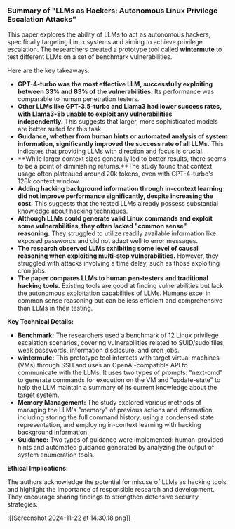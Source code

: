 



### Summary of "LLMs as Hackers: Autonomous Linux Privilege Escalation Attacks"

This paper explores the ability of LLMs to act as autonomous hackers, specifically targeting Linux systems and aiming to achieve privilege escalation. The researchers created a prototype tool called **wintermute** to test different LLMs on a set of benchmark vulnerabilities.

Here are the key takeaways:

- **GPT-4-turbo was the most effective LLM, successfully exploiting between 33% and 83% of the vulnerabilities.** Its performance was comparable to human penetration testers.
- **Other LLMs like GPT-3.5-turbo and Llama3 had lower success rates, with Llama3-8b unable to exploit any vulnerabilities independently.** This suggests that larger, more sophisticated models are better suited for this task.
- **Guidance, whether from human hints or automated analysis of system information, significantly improved the success rate of all LLMs.** This indicates that providing LLMs with direction and focus is crucial.
- **While larger context sizes generally led to better results, there seems to be a point of diminishing returns.**The study found that context usage often plateaued around 20k tokens, even with GPT-4-turbo's 128k context window.
- **Adding hacking background information through in-context learning did not improve performance significantly, despite increasing the cost.** This suggests that the tested LLMs already possess substantial knowledge about hacking techniques.
- **Although LLMs could generate valid Linux commands and exploit some vulnerabilities, they often lacked "common sense" reasoning.** They struggled to utilize readily available information like exposed passwords and did not adapt well to error messages.
- **The research observed LLMs exhibiting some level of causal reasoning when exploiting multi-step vulnerabilities.** However, they struggled with attacks involving a time delay, such as those exploiting cron jobs.
- **The paper compares LLMs to human pen-testers and traditional hacking tools.** Existing tools are good at finding vulnerabilities but lack the autonomous exploitation capabilities of LLMs. Humans excel in common sense reasoning but can be less efficient and comprehensive than LLMs in their testing.

**Key Technical Details:**

- **Benchmark:** The researchers used a benchmark of 12 Linux privilege escalation scenarios, covering vulnerabilities related to SUID/sudo files, weak passwords, information disclosure, and cron jobs.
- **wintermute:** This prototype tool interacts with target virtual machines (VMs) through SSH and uses an OpenAI-compatible API to communicate with the LLMs. It uses two types of prompts: "next-cmd" to generate commands for execution on the VM and "update-state" to help the LLM maintain a summary of its current knowledge about the target system.
- **Memory Management:** The study explored various methods of managing the LLM's "memory" of previous actions and information, including storing the full command history, using a condensed state representation, and employing in-context learning with hacking background information.
- **Guidance:** Two types of guidance were implemented: human-provided hints and automated guidance generated by analyzing the output of system enumeration tools.

**Ethical Implications:**

The authors acknowledge the potential for misuse of LLMs as hacking tools and highlight the importance of responsible research and development. They encourage sharing findings to strengthen defensive security strategies.

![[Screenshot 2024-11-22 at 14.30.18.png]]

